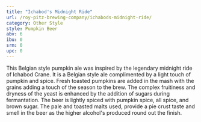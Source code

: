 ```yaml
---
title: "Ichabod's Midnight Ride"
url: /roy-pitz-brewing-company/ichabods-midnight-ride/
category: Other Style
style: Pumpkin Beer
abv: 6
ibu: 0
srm: 0
upc: 0
---
```

This Belgian style pumpkin ale was inspired by the legendary midnight ride of Ichabod Crane. It is a Belgian style ale complimented by a light touch of pumpkin and spice. Fresh toasted pumpkins are added in the mash with the grains adding a touch of the season to the brew. The complex fruitiness and dryness of the yeast is enhanced by the addition of sugars during fermantation. The beer is lightly spiced with pumpkin spice, all spice, and brown sugar. The pale and toasted malts used, provide a pie crust taste and smell in the beer as the higher alcohol's produced round out the finish.
